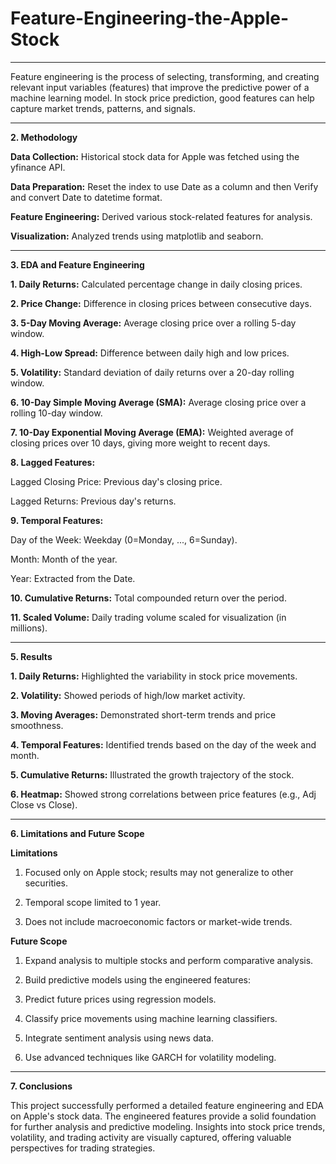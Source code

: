 # Feature-Engineering-the-Apple-Stock




------

Feature engineering is the process of selecting, transforming, and creating relevant input variables (features) that improve the predictive power of a machine learning model. In stock price prediction, good features can help capture market trends, patterns, and signals.


------

**2. Methodology**

**Data Collection:** Historical stock data for Apple was fetched using the yfinance API.

**Data Preparation:** Reset the index to use Date as a column and then Verify and convert Date to datetime format.

**Feature Engineering:** Derived various stock-related features for analysis.

**Visualization:** Analyzed trends using matplotlib and seaborn.


------

**3. EDA and Feature Engineering**

**1. Daily Returns:** Calculated percentage change in daily closing prices.

**2. Price Change:** Difference in closing prices between consecutive days.

**3. 5-Day Moving Average:** Average closing price over a rolling 5-day window.

**4. High-Low Spread:** Difference between daily high and low prices.

**5. Volatility:** Standard deviation of daily returns over a 20-day rolling window.

**6. 10-Day Simple Moving Average (SMA):** Average closing price over a rolling 10-day window.

**7. 10-Day Exponential Moving Average (EMA):** Weighted average of closing prices over 10 days, giving more weight to recent days.

**8. Lagged Features:**
  
  Lagged Closing Price: Previous day's closing price.
  
  Lagged Returns: Previous day's returns.

**9. Temporal Features:**

  Day of the Week: Weekday (0=Monday, ..., 6=Sunday).
    
  Month: Month of the year.
    
  Year: Extracted from the Date.

**10. Cumulative Returns:** Total compounded return over the period.

**11. Scaled Volume:** Daily trading volume scaled for visualization (in millions).


-------

**5. Results**


**1. Daily Returns:** Highlighted the variability in stock price movements.

**2. Volatility:** Showed periods of high/low market activity.

**3. Moving Averages:** Demonstrated short-term trends and price smoothness.

**4. Temporal Features:** Identified trends based on the day of the week and month.

**5. Cumulative Returns:** Illustrated the growth trajectory of the stock.

**6. Heatmap:** Showed strong correlations between price features (e.g., Adj Close vs Close).

-----

**6. Limitations and Future Scope**

**Limitations**

  1. Focused only on Apple stock; results may not generalize to other securities.
    
  2. Temporal scope limited to 1 year.
    
  3. Does not include macroeconomic factors or market-wide trends.


**Future Scope**

  1. Expand analysis to multiple stocks and perform comparative analysis.
  
  2. Build predictive models using the engineered features:
  
  3. Predict future prices using regression models.
  
  4. Classify price movements using machine learning classifiers.
  
  5. Integrate sentiment analysis using news data.
  
  6. Use advanced techniques like GARCH for volatility modeling.


-----
**7. Conclusions**

This project successfully performed a detailed feature engineering and EDA on Apple's stock data. The engineered features provide a solid foundation for further analysis and predictive modeling. Insights into stock price trends, volatility, and trading activity are visually captured, offering valuable perspectives for trading strategies.






